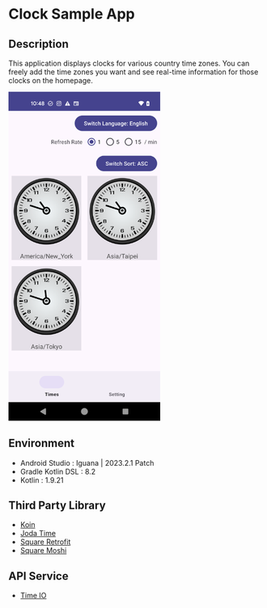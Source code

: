 # Clock Sample App

## Description
This application displays clocks for various country time zones. 
You can freely add the time zones you want and see real-time information for those clocks on the homepage.

<img src="https://github.com/Brandon-HCWong/ClockSampleApp/blob/main/images/clocks_demo.png" alt="image" width="300" height="auto">

## Environment
 - Android Studio : Iguana | 2023.2.1 Patch 
 - Gradle Kotlin DSL : 8.2
 - Kotlin : 1.9.21

## Third Party Library
 - [Koin](https://github.com/InsertKoinIO/koin)
 - [Joda Time](https://github.com/dlew/joda-time-android)
 - [Square Retrofit](https://github.com/square/retrofit)
 - [Square Moshi](https://github.com/square/moshi)

## API Service
 - [Time IO](https://timeapi.io/swagger/index.html)
